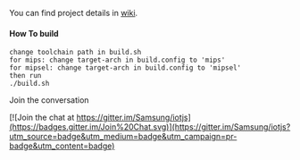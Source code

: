
You can find project details in [wiki](http://github.com/Samsung/iotjs/wiki).

#### How To build

```
change toolchain path in build.sh
for mips: change target-arch in build.config to 'mips'
for mipsel: change target-arch in build.config to 'mipsel'
then run
./build.sh
```


Join the conversation

[![Join the chat at https://gitter.im/Samsung/iotjs](https://badges.gitter.im/Join%20Chat.svg)](https://gitter.im/Samsung/iotjs?utm_source=badge&utm_medium=badge&utm_campaign=pr-badge&utm_content=badge)
